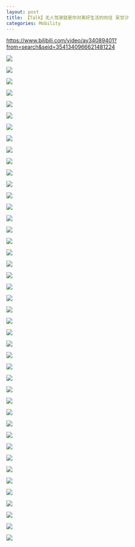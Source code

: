 ```yaml
---
layout: post
title: 【Talk】无人驾驶就是你对美好生活的向往 吴甘沙
categories: Mobility
---
```


https://www.bilibili.com/video/av34089401?from=search&seid=3541340966621481224

![](/img/2018-11-11-Gansha-Wu-Talk-1.png)

![](/img/2018-11-11-Gansha-Wu-Talk-2.png)

![](/img/2018-11-11-Gansha-Wu-Talk-3.png)

![](/img/2018-11-11-Gansha-Wu-Talk-4.png)

![](/img/2018-11-11-Gansha-Wu-Talk-5.png)

![](/img/2018-11-11-Gansha-Wu-Talk-6.png)

![](/img/2018-11-11-Gansha-Wu-Talk-7.png)

![](/img/2018-11-11-Gansha-Wu-Talk-8.png)

![](/img/2018-11-11-Gansha-Wu-Talk-9.png)

![](/img/2018-11-11-Gansha-Wu-Talk-10.png)

![](/img/2018-11-11-Gansha-Wu-Talk-11.png)

![](/img/2018-11-11-Gansha-Wu-Talk-12.png)

![](/img/2018-11-11-Gansha-Wu-Talk-13.png)

![](/img/2018-11-11-Gansha-Wu-Talk-14.png)

![](/img/2018-11-11-Gansha-Wu-Talk-15.png)

![](/img/2018-11-11-Gansha-Wu-Talk-16.png)

![](/img/2018-11-11-Gansha-Wu-Talk-17.png)

![](/img/2018-11-11-Gansha-Wu-Talk-18.png)

![](/img/2018-11-11-Gansha-Wu-Talk-19.png)

![](/img/2018-11-11-Gansha-Wu-Talk-20.png)

![](/img/2018-11-11-Gansha-Wu-Talk-21.png)

![](/img/2018-11-11-Gansha-Wu-Talk-22.png)

![](/img/2018-11-11-Gansha-Wu-Talk-23.png)

![](/img/2018-11-11-Gansha-Wu-Talk-24.png)

![](/img/2018-11-11-Gansha-Wu-Talk-25.png)

![](/img/2018-11-11-Gansha-Wu-Talk-26.png)

![](/img/2018-11-11-Gansha-Wu-Talk-27.png)

![](/img/2018-11-11-Gansha-Wu-Talk-28.png)

![](/img/2018-11-11-Gansha-Wu-Talk-29.png)

![](/img/2018-11-11-Gansha-Wu-Talk-30.png)

![](/img/2018-11-11-Gansha-Wu-Talk-31.png)

![](/img/2018-11-11-Gansha-Wu-Talk-32.png)

![](/img/2018-11-11-Gansha-Wu-Talk-33.png)

![](/img/2018-11-11-Gansha-Wu-Talk-34.png)

![](/img/2018-11-11-Gansha-Wu-Talk-35.png)

![](/img/2018-11-11-Gansha-Wu-Talk-36.png)

![](/img/2018-11-11-Gansha-Wu-Talk-37.png)

![](/img/2018-11-11-Gansha-Wu-Talk-38.png)

![](/img/2018-11-11-Gansha-Wu-Talk-39.png)

![](/img/2018-11-11-Gansha-Wu-Talk-40.png)

![](/img/2018-11-11-Gansha-Wu-Talk-41.png)

![](/img/2018-11-11-Gansha-Wu-Talk-42.png)

![](/img/2018-11-11-Gansha-Wu-Talk-43.png)